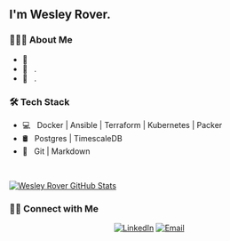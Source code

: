<h2>I'm Wesley Rover.</h2>

<h3> 👨🏻‍💻 About Me </h3>

- 🤔 &nbsp; 
- 💼 &nbsp; .
- 🌱 &nbsp; .

<h3>🛠 Tech Stack</h3>

- 💻 &nbsp; Docker | Ansible | Terraform | Kubernetes | Packer
- 🛢 &nbsp; Postgres | TimescaleDB
- 🔧 &nbsp; Git | Markdown

<br/>

[![Wesley Rover GitHub Stats](https://github-readme-stats.vercel.app/api?username=wesleyrover&show_icons=true)](https://github.com/wesleyrover)

<h3> 🤝🏻 Connect with Me </h3>

<p align="center">
  <a href="https://www.linkedin.com/in/wesleyrover/"><img alt="LinkedIn" src="https://img.shields.io/badge/LinkedIn-Wesley%20Rover-blue?style=flat-square&logo=linkedin"></a>
  <a href="mailto:wesleyrover@gmail.com"><img alt="Email" src="https://img.shields.io/badge/Gmail-wesleyrover%40gmail.com-blue?style=flat-square&logo=gmail"></a>
</p>
